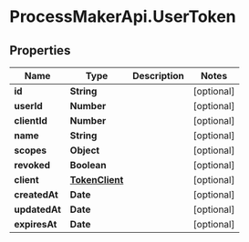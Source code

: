 # ProcessMakerApi.UserToken

## Properties

Name | Type | Description | Notes
------------ | ------------- | ------------- | -------------
**id** | **String** |  | [optional] 
**userId** | **Number** |  | [optional] 
**clientId** | **Number** |  | [optional] 
**name** | **String** |  | [optional] 
**scopes** | **Object** |  | [optional] 
**revoked** | **Boolean** |  | [optional] 
**client** | [**TokenClient**](TokenClient.md) |  | [optional] 
**createdAt** | **Date** |  | [optional] 
**updatedAt** | **Date** |  | [optional] 
**expiresAt** | **Date** |  | [optional] 


